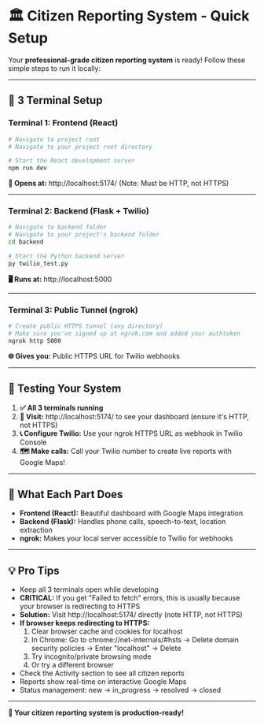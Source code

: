 # 🏛️ Citizen Reporting System - Quick Setup

Your **professional-grade citizen reporting system** is ready! Follow these simple steps to run it locally:

---

## 🚀 **3 Terminal Setup**

### **Terminal 1: Frontend (React)**
```bash
# Navigate to project root
# Navigate to your project root directory

# Start the React development server
npm run dev
```
**📱 Opens at:** http://localhost:5174/ (Note: Must be HTTP, not HTTPS)

---

### **Terminal 2: Backend (Flask + Twilio)**
```bash
# Navigate to backend folder
# Navigate to your project's backend folder
cd backend

# Start the Python backend server
py twilio_test.py
```
**🖥️ Runs at:** http://localhost:5000

---

### **Terminal 3: Public Tunnel (ngrok)**
```bash
# Create public HTTPS tunnel (any directory)
# Make sure you've signed up at ngrok.com and added your authtoken
ngrok http 5000
```
**🌐 Gives you:** Public HTTPS URL for Twilio webhooks

---

## 🎯 **Testing Your System**

1. **✅ All 3 terminals running**
2. **📱 Visit:** http://localhost:5174/ to see your dashboard (ensure it's HTTP, not HTTPS)
3. **📞 Configure Twilio:** Use your ngrok HTTPS URL as webhook in Twilio Console
4. **🗺️ Make calls:** Call your Twilio number to create live reports with Google Maps!

---

## 🔧 **What Each Part Does**

- **Frontend (React):** Beautiful dashboard with Google Maps integration
- **Backend (Flask):** Handles phone calls, speech-to-text, location extraction
- **ngrok:** Makes your local server accessible to Twilio for webhooks

---

## 💡 **Pro Tips**

- Keep all 3 terminals open while developing
- **CRITICAL:** If you get "Failed to fetch" errors, this is usually because your browser is redirecting to HTTPS
- **Solution:** Visit http://localhost:5174/ directly (note HTTP, not HTTPS)
- **If browser keeps redirecting to HTTPS:**
  1. Clear browser cache and cookies for localhost
  2. In Chrome: Go to chrome://net-internals/#hsts → Delete domain security policies → Enter "localhost" → Delete
  3. Try incognito/private browsing mode
  4. Or try a different browser
- Check the Activity section to see all citizen reports
- Reports show real-time on interactive Google Maps
- Status management: new → in_progress → resolved → closed

---

**🎉 Your citizen reporting system is production-ready!**